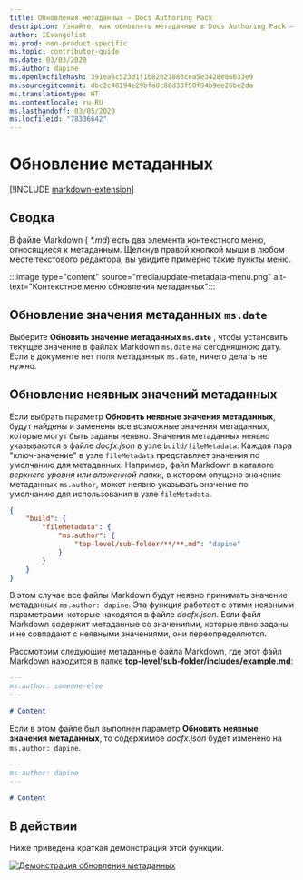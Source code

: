 ```yaml
---
title: Обновления метаданных — Docs Authoring Pack
description: Узнайте, как обновлять метаданные в Docs Authoring Pack — расширении Visual Studio Code.
author: IEvangelist
ms.prod: non-product-specific
ms.topic: contributor-guide
ms.date: 03/03/2020
ms.author: dapine
ms.openlocfilehash: 391ea6c523d1f1b82b21883cea5e3428e86633e9
ms.sourcegitcommit: dbc2c48194e29bfa0c88d33f50f94b9ee26be2da
ms.translationtype: HT
ms.contentlocale: ru-RU
ms.lasthandoff: 03/05/2020
ms.locfileid: "78336642"
---
```

# <a name="update-metadata"></a>Обновление метаданных

[!INCLUDE [markdown-extension](includes/markdown-extension.md)]

## <a name="summary"></a>Сводка

В файле Markdown ( *\*.md*) есть два элемента контекстного меню, относящиеся к метаданным. Щелкнув правой кнопкой мыши в любом месте текстового редактора, вы увидите примерно такие пункты меню.

:::image type="content" source="media/update-metadata-menu.png" alt-text="Контекстное меню обновления метаданных":::

## <a name="update-msdate-metadata-value"></a>Обновление значения метаданных `ms.date`

Выберите **Обновить значение метаданных `ms.date`** , чтобы установить текущее значение в файлах Markdown `ms.date` на сегодняшнюю дату. Если в документе нет поля метаданных `ms.date`, ничего делать не нужно.

## <a name="update-implicit-metadata-values"></a>Обновление неявных значений метаданных

Если выбрать параметр **Обновить неявные значения метаданных**, будут найдены и заменены все возможные значения метаданных, которые могут быть заданы неявно. Значения метаданных неявно указываются в файле *docfx.json* в узле `build/fileMetadata`. Каждая пара "ключ-значение" в узле `fileMetadata` представляет значения по умолчанию для метаданных. Например, файл Markdown в каталоге *верхнего уровня или вложенной папки*, в котором опущено значение метаданных `ms.author`, может неявно указывать значение по умолчанию для использования в узле `fileMetadata`.

```json
{
    "build": {
        "fileMetadata": {
            "ms.author": {
                "top-level/sub-folder/**/**.md": "dapine"
            }
        }
    }
}
```

В этом случае все файлы Markdown будут неявно принимать значение метаданных `ms.author: dapine`. Эта функция работает с этими неявными параметрами, которые находятся в файле *docfx.json*. Если файл Markdown содержит метаданные со значениями, которые явно заданы и не совпадают с неявными значениями, они переопределяются.

Рассмотрим следующие метаданные файла Markdown, где этот файл Markdown находится в папке **top-level/sub-folder/includes/example.md**:

```markdown
---
ms.author: someone-else
---

# Content
```

Если в этом файле был выполнен параметр **Обновить неявные значения метаданных**, то содержимое *docfx.json* будет изменено на `ms.author: dapine`.

```markdown
---
ms.author: dapine
---

# Content
```

## <a name="in-action"></a>В действии

Ниже приведена краткая демонстрация этой функции.

[![Демонстрация обновления метаданных](media/update-metadata.gif)](media/update-metadata.gif#lightbox)
